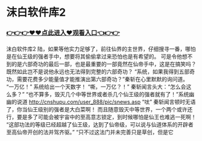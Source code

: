 # 沫白软件库2

### <a href="https://github.com/asidw/xian/issues/1">👉👉👉♥♥点此进入♥观看入口👈👉👉</a>

沫白软件库2
陆，如果等他实力足够了，前往仙界的主世界，仔细搜寻一番，哪怕是在仙王级的强者手中，想要将其偷偷拿过来恐怕也是有希望的。
    可是令他想不到的是六部奇功的最后一部，也是最重要的一部竟然在仙帝手中，这是在搞笑吗？
    既然如此岂不是说他永远也无法得到完整的六部奇功？
    “系统，如果我得到五部奇功，需要花费多少能量值才能推演出第六部奇功？”秦斩在心里默默的询问道。
    “一万亿！”
    系统给出一个天数字！
    “嘶，一万亿？！”
    秦斩闻言头大：“怎么会这么多？”
    “也不算多，毁灭几个中等世界或者杀几个仙王级的强者就有了！”系统幽幽的说道
    http://cnshupu.com/user_888/pic/snews.asp
    “呔”
    秦斩闻言顿时无语了，你当仙王级别的强者是大白菜啊！
    而且随意毁灭中等世界，一个两个或许还行，要是多了可能会被宇宙中的至高意志锁定，到时候哪怕是仙王也难逃一死啊！
    “这部功法的等级已经超越了仙王级，达到了仙帝级，可以说与仙道体系的开辟者至高仙帝开创的法并驾齐驱。”
    “只不过这法门并未完善只是草创，但是它
